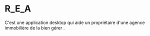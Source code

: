 R_E_A 
==========================
C'est une application desktop qui aide un propriétaire d'une agence immobilière de la bien gérer .
